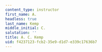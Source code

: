 ```yaml
---
content_type: instructor
first_name: A.
headless: true
last_name: Kemp
middle_initial: C.
salutation: ''
title: A. C. Kemp
uid: f4237123-fcb2-35e9-d1d7-e339c17636b7
---
```

